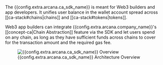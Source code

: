 The {{config.extra.arcana.ca_sdk_name}} is meant for Web3 builders and app developers. It unifies user balance in the wallet account spread across [[ca-stack#chains|chains]] and [[ca-stack#tokens|tokens]].

Web3 app builders can integrate {{config.extra.arcana.company_name}}'s [[concept-ca|Chain Abstraction]] feature via the SDK and let users spend on any chain, as long as they have sufficient funds across chains to cover for the transaction amount and the required gas fee.

<figure markdown="span">
  <img alt="{{config.extra.arcana.ca_sdk_name}} Overview" src="{{config.extra.arcana.img_dir}}/an_ca_chains_wallets_sdks.{{config.extra.arcana.img_png}}" class="an_screenshots width_85pc"/>
  <figcaption>{{config.extra.arcana.ca_sdk_name}} Architecture Overview</figcaption>
</figure>